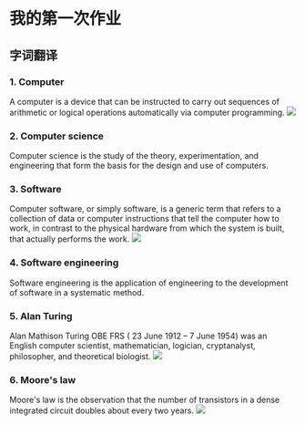 # 我的第一次作业

## 字词翻译

### 1. Computer
A computer is a device that can be instructed to carry out sequences of arithmetic or logical operations automatically via computer programming.
![](https://upload.wikimedia.org/wikipedia/commons/thumb/7/7b/Acer_Aspire_8920_Gemstone.jpg/1024px-Acer_Aspire_8920_Gemstone.jpg)
### 2. Computer science
Computer science is the study of the theory, experimentation, and engineering that form the basis for the design and use of computers.
### 3. Software
Computer software, or simply software, is a generic term that refers to a collection of data or computer instructions that tell the computer how to work, in contrast to the physical hardware from which the system is built, that actually performs the work.
![](https://upload.wikimedia.org/wikipedia/commons/thumb/8/87/Operating_system_placement_%28software%29.svg/250px-Operating_system_placement_%28software%29.svg.png)
### 4. Software engineering
Software engineering is the application of engineering to the development of software in a systematic method.
### 5. Alan Turing
Alan Mathison Turing OBE FRS ( 23 June 1912 – 7 June 1954) was an English computer scientist, mathematician, logician, cryptanalyst, philosopher, and theoretical biologist.
![](https://upload.wikimedia.org/wikipedia/commons/a/a1/Alan_Turing_Aged_16.jpg)
### 6. Moore's law
Moore's law is the observation that the number of transistors in a dense integrated circuit doubles about every two years.
![](https://upload.wikimedia.org/wikipedia/commons/thumb/9/9d/Moore%27s_Law_Transistor_Count_1971-2016.png/1024px-Moore%27s_Law_Transistor_Count_1971-2016.png)